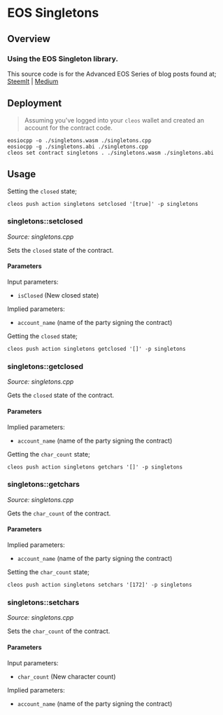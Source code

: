 # EOS Singletons
## Overview
### Using the EOS Singleton library.
This source code is for the Advanced EOS Series of blog posts found at;
[SteemIt](https://steemit.com/eos/@mitchpierias/advanced-eos-series-part-2-singletons) | [Medium](https://medium.com/coinmonks/advanced-eos-series-part-1-cryptographic-hashes-a251a8d371b8)

## Deployment
> Assuming you've logged into your `cleos` wallet and created an account for the contract code.
```
eosiocpp -o ./singletons.wasm ./singletons.cpp
eosiocpp -g ./singletons.abi ./singletons.cpp
cleos set contract singletons . ./singletons.wasm ./singletons.abi
```

## Usage
Setting the `closed` state;
```
cleos push action singletons setclosed '[true]' -p singletons
```
### singletons::setclosed
*Source: singletons.cpp*

Sets the `closed` state of the contract.

#### Parameters
Input parameters:

* `isClosed` (New closed state)

Implied parameters: 

* `account_name` (name of the party signing the contract)


Getting the `closed` state;
```
cleos push action singletons getclosed '[]' -p singletons
```
### singletons::getclosed
*Source: singletons.cpp*

Gets the `closed` state of the contract.

#### Parameters
Implied parameters: 

* `account_name` (name of the party signing the contract)


Getting the `char_count` state;
```
cleos push action singletons getchars '[]' -p singletons
```
### singletons::getchars
*Source: singletons.cpp*

Gets the `char_count` of the contract.

#### Parameters
Implied parameters: 

* `account_name` (name of the party signing the contract)


Setting the `char_count` state;
```
cleos push action singletons setchars '[172]' -p singletons
```
### singletons::setchars
*Source: singletons.cpp*

Sets the `char_count` of the contract.

#### Parameters
Input parameters:

* `char_count` (New character count)

Implied parameters: 

* `account_name` (name of the party signing the contract)

